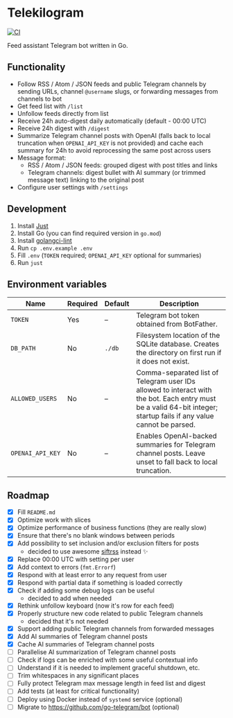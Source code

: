 # Telekilogram

[![CI](https://github.com/hu553in/telekilogram/actions/workflows/ci.yml/badge.svg)](https://github.com/hu553in/telekilogram/actions/workflows/ci.yml)

Feed assistant Telegram bot written in Go.

## Functionality

- Follow RSS / Atom / JSON feeds and public Telegram channels by sending URLs,
  channel `@username` slugs, or forwarding messages from channels to bot
- Get feed list with `/list`
- Unfollow feeds directly from list
- Receive 24h auto-digest daily automatically (default - 00:00 UTC)
- Receive 24h digest with `/digest`
- Summarize Telegram channel posts with OpenAI (falls back to local truncation
  when `OPENAI_API_KEY` is not provided) and cache each summary for 24h to avoid
  reprocessing the same post across users
- Message format:
  - RSS / Atom / JSON feeds: grouped digest with post titles and links
  - Telegram channels: digest bullet with AI summary (or trimmed message text)
    linking to the original post
- Configure user settings with `/settings`

## Development

1. Install [Just](https://just.systems/)
1. Install Go (you can find required version in `go.mod`)
1. Install [golangci-lint](https://golangci-lint.run/)
1. Run `cp .env.example .env`
1. Fill `.env` (`TOKEN` required; `OPENAI_API_KEY` optional for summaries)
1. Run `just`

## Environment variables

| Name             | Required | Default | Description                                                                                                                                                         |
| ---------------- | -------- | ------- | ------------------------------------------------------------------------------------------------------------------------------------------------------------------- |
| `TOKEN`          | Yes      | –       | Telegram bot token obtained from BotFather.                                                                                                                         |
| `DB_PATH`        | No       | `./db`  | Filesystem location of the SQLite database. Creates the directory on first run if it does not exist.                                                                |
| `ALLOWED_USERS`  | No       | –       | Comma-separated list of Telegram user IDs allowed to interact with the bot. Each entry must be a valid 64-bit integer; startup fails if any value cannot be parsed. |
| `OPENAI_API_KEY` | No       | –       | Enables OpenAI-backed summaries for Telegram channel posts. Leave unset to fall back to local truncation.                                                           |

## Roadmap

- [x] Fill `README.md`
- [x] Optimize work with slices
- [x] Optimize performance of business functions (they are really slow)
- [x] Ensure that there's no blank windows between periods
- [x] Add possibility to set inclusion and/or exclusion filters for posts
  - decided to use awesome [siftrss](https://siftrss.com/) instead ✨
- [x] Replace 00:00 UTC with setting per user
- [x] Add context to errors (`fmt.Errorf`)
- [x] Respond with at least error to any request from user
- [x] Respond with partial data if something is loaded correctly
- [x] Check if adding some debug logs can be useful
  - decided to add when needed
- [x] Rethink unfollow keyboard (now it's row for each feed)
- [x] Properly structure new code related to public Telegram channels
  - decided that it's not needed
- [x] Support adding public Telegram channels from forwarded messages
- [x] Add AI summaries of Telegram channel posts
- [x] Cache AI summaries of Telegram channel posts
- [ ] Parallelise AI summarization of Telegram channel posts
- [ ] Check if logs can be enriched with some useful contextual info
- [ ] Understand if it is needed to implement graceful shutdown, etc.
- [ ] Trim whitespaces in any significant places
- [ ] Fully protect Telegram max message length in feed list and digest
- [ ] Add tests (at least for critical functionality)
- [ ] Deploy using Docker instead of `systemd` service (optional)
- [ ] Migrate to https://github.com/go-telegram/bot (optional)
